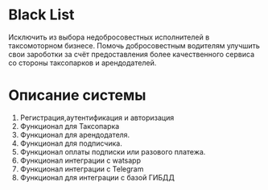 # Black List
Исключить из выбора недобросовестных исполнителей в таксомоторном бизнесе. Помочь добросовестным водителям улучшить свои зароботки за счёт предоставления более качественного сервиса со стороны таксопарков и арендодателей.
# Описание системы
1. Регистрация,аутентификация и авторизация <br/>
2. Функционал для Таксопарка <br/>
3. Функционал для арендодателя.<br/>
4. Функционал для подписчика.<br/>
5. Функционал оплаты подписки или разового платежа.<br/>
6. Функционал интеграции c watsapp<br/>
7. Функционал интеграции с Telegram<br/>
8. Функционал для интеграции с базой ГИБДД<br/>
